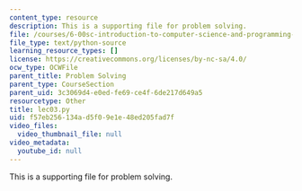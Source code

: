```yaml
---
content_type: resource
description: This is a supporting file for problem solving.
file: /courses/6-00sc-introduction-to-computer-science-and-programming-spring-2011/f57eb256134ad5f09e1e48ed205fad7f_lec03.py
file_type: text/python-source
learning_resource_types: []
license: https://creativecommons.org/licenses/by-nc-sa/4.0/
ocw_type: OCWFile
parent_title: Problem Solving
parent_type: CourseSection
parent_uid: 3c3069d4-e0ed-fe69-ce4f-6de217d649a5
resourcetype: Other
title: lec03.py
uid: f57eb256-134a-d5f0-9e1e-48ed205fad7f
video_files:
  video_thumbnail_file: null
video_metadata:
  youtube_id: null
---
```

This is a supporting file for problem solving.